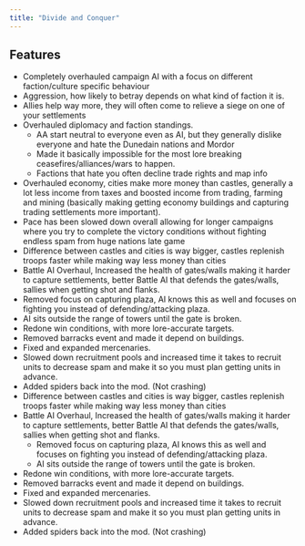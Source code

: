 ```yaml
---
title: "Divide and Conquer"
---
```

## Features

- Completely overhauled campaign AI with a focus on different faction/culture specific behaviour
- Aggression, how likely to betray depends on what kind of faction it is.
- Allies help way more, they will often come to relieve a siege on one of your settlements
- Overhauled diplomacy and faction standings.
    - AA start neutral to everyone even as AI, but they generally dislike everyone and hate the Dunedain nations and Mordor
    - Made it basically impossible for the most lore breaking ceasefires/alliances/wars to happen.
    - Factions that hate you often decline trade rights and map info
- Overhauled economy, cities make more money than castles, generally a lot less income from taxes and boosted income from trading, farming and mining (basically making getting economy buildings and capturing trading settlements more important).
- Pace has been slowed down overall allowing for longer campaigns where you try to complete the victory conditions without fighting endless spam from huge nations late game
- Difference between castles and cities is way bigger, castles replenish troops faster while making way less money than cities
- Battle AI Overhaul, Increased the health of gates/walls making it harder to capture settlements, better Battle AI that defends the gates/walls, sallies when getting shot and flanks.
- Removed focus on capturing plaza, AI knows this as well and focuses on fighting you instead of defending/attacking plaza.
- AI sits outside the range of towers until the gate is broken.
- Redone win conditions, with more lore-accurate targets.
- Removed barracks event and made it depend on buildings.
- Fixed and expanded mercenaries.
- Slowed down recruitment pools and increased time it takes to recruit units to decrease spam and make it so you must plan getting units in advance.
- Added spiders back into the mod. (Not crashing)
- Difference between castles and cities is way bigger, castles replenish troops faster while making way less money than cities
- Battle AI Overhaul, Increased the health of gates/walls making it harder to capture settlements, better Battle AI that defends the gates/walls, sallies when getting shot and flanks.
    - Removed focus on capturing plaza, AI knows this as well and focuses on fighting you instead of defending/attacking plaza.
    - AI sits outside the range of towers until the gate is broken.
- Redone win conditions, with more lore-accurate targets.
- Removed barracks event and made it depend on buildings.
- Fixed and expanded mercenaries.
- Slowed down recruitment pools and increased time it takes to recruit units to decrease spam and make it so you must plan getting units in advance.
- Added spiders back into the mod. (Not crashing)